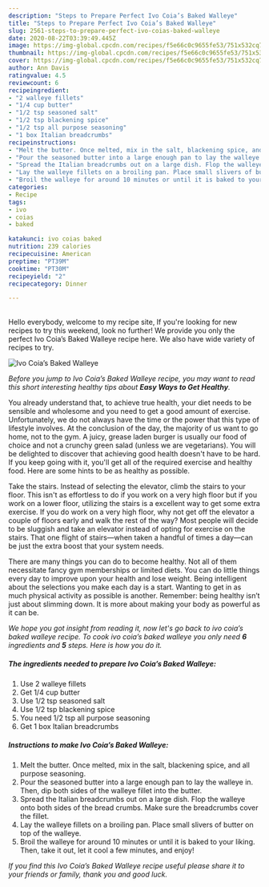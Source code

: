 ```yaml
---
description: "Steps to Prepare Perfect Ivo Coia’s Baked Walleye"
title: "Steps to Prepare Perfect Ivo Coia’s Baked Walleye"
slug: 2561-steps-to-prepare-perfect-ivo-coias-baked-walleye
date: 2020-08-22T03:39:49.445Z
image: https://img-global.cpcdn.com/recipes/f5e66c0c9655fe53/751x532cq70/ivo-coias-baked-walleye-recipe-main-photo.jpg
thumbnail: https://img-global.cpcdn.com/recipes/f5e66c0c9655fe53/751x532cq70/ivo-coias-baked-walleye-recipe-main-photo.jpg
cover: https://img-global.cpcdn.com/recipes/f5e66c0c9655fe53/751x532cq70/ivo-coias-baked-walleye-recipe-main-photo.jpg
author: Ann Davis
ratingvalue: 4.5
reviewcount: 6
recipeingredient:
- "2 walleye fillets"
- "1/4 cup butter"
- "1/2 tsp seasoned salt"
- "1/2 tsp blackening spice"
- "1/2 tsp all purpose seasoning"
- "1 box Italian breadcrumbs"
recipeinstructions:
- "Melt the butter. Once melted, mix in the salt, blackening spice, and all purpose seasoning."
- "Pour the seasoned butter into a large enough pan to lay the walleye in. Then, dip both sides of the walleye fillet into the butter."
- "Spread the Italian breadcrumbs out on a large dish. Flop the walleye onto both sides of the bread crumbs. Make sure the breadcrumbs cover the fillet."
- "Lay the walleye fillets on a broiling pan. Place small slivers of butter on top of the walleye."
- "Broil the walleye for around 10 minutes or until it is baked to your liking. Then, take it out, let it cool a few minutes, and enjoy!"
categories:
- Recipe
tags:
- ivo
- coias
- baked

katakunci: ivo coias baked 
nutrition: 239 calories
recipecuisine: American
preptime: "PT39M"
cooktime: "PT30M"
recipeyield: "2"
recipecategory: Dinner

---
```

<br>
Hello everybody, welcome to my recipe site, If you're looking for new recipes to try this weekend, look no further! We provide you only the perfect Ivo Coia’s Baked Walleye recipe here. We also have wide variety of recipes to try.
<br>


![Ivo Coia’s Baked Walleye](https://img-global.cpcdn.com/recipes/f5e66c0c9655fe53/751x532cq70/ivo-coias-baked-walleye-recipe-main-photo.jpg)

<i>Before you jump to Ivo Coia’s Baked Walleye recipe, you may want to read this short interesting healthy tips about <strong>Easy Ways to Get Healthy</strong>.</i>

You already understand that, to achieve true health, your diet needs to be sensible and wholesome and you need to get a good amount of exercise. Unfortunately, we do not always have the time or the power that this type of lifestyle involves. At the conclusion of the day, the majority of us want to go home, not to the gym. A juicy, grease laden burger is usually our food of choice and not a crunchy green salad (unless we are vegetarians). You will be delighted to discover that achieving good health doesn't have to be hard. If you keep going with it, you'll get all of the required exercise and healthy food. Here are some hints to be as healthy as possible.

Take the stairs. Instead of selecting the elevator, climb the stairs to your floor. This isn't as effortless to do if you work on a very high floor but if you work on a lower floor, utilizing the stairs is a excellent way to get some extra exercise. If you do work on a very high floor, why not get off the elevator a couple of floors early and walk the rest of the way? Most people will decide to be sluggish and take an elevator instead of opting for exercise on the stairs. That one flight of stairs—when taken a handful of times a day—can be just the extra boost that your system needs. 

There are many things you can do to become healthy. Not all of them necessitate fancy gym memberships or limited diets. You can do little things every day to improve upon your health and lose weight. Being intelligent about the selections you make each day is a start. Wanting to get in as much physical activity as possible is another. Remember: being healthy isn’t just about slimming down. It is more about making your body as powerful as it can be. 


<i>We hope you got insight from reading it, now let's go back to ivo coia’s baked walleye recipe. To cook ivo coia’s baked walleye you only need <strong>6</strong> ingredients and <strong>5</strong> steps. Here is how you do it.
</i>

##### The ingredients needed to prepare Ivo Coia’s Baked Walleye:

1. Use 2 walleye fillets
1. Get 1/4 cup butter
1. Use 1/2 tsp seasoned salt
1. Use 1/2 tsp blackening spice
1. You need 1/2 tsp all purpose seasoning
1. Get 1 box Italian breadcrumbs


##### Instructions to make Ivo Coia’s Baked Walleye:

1. Melt the butter. Once melted, mix in the salt, blackening spice, and all purpose seasoning.
1. Pour the seasoned butter into a large enough pan to lay the walleye in. Then, dip both sides of the walleye fillet into the butter.
1. Spread the Italian breadcrumbs out on a large dish. Flop the walleye onto both sides of the bread crumbs. Make sure the breadcrumbs cover the fillet.
1. Lay the walleye fillets on a broiling pan. Place small slivers of butter on top of the walleye.
1. Broil the walleye for around 10 minutes or until it is baked to your liking. Then, take it out, let it cool a few minutes, and enjoy!


<i>If you find this Ivo Coia’s Baked Walleye recipe useful please share it to your friends or family, thank you and good luck.</i>
